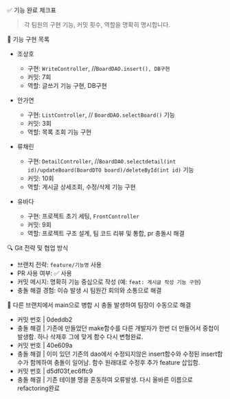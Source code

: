 ✅ 기능 완료 체크표
> 각 팀원의 구현 기능, 커밋 횟수, 역할을 명확히 명시합니다.

📌 기능 구현 목록

- 조상호
  - 구현: `WriteController`, //`BoardDAO.insert(), DB구현`
  - 커밋: 7회
  - 역할: 글쓰기 기능 구현, DB구현

- 안가연
  - 구현: `ListController`, // `BoardDAO.selectBoard()` 기능
  - 커밋: 3회
  - 역할: 목록 조회 기능 구현

- 류채린
  - 구현: `DetailController`, //`BoardDAO.selectdetail(int id)/updateBoard(BoardDTO board)/deleteById(int id)` 기능
  - 커밋: 10회
  - 역할: 게시글 상세조회, 수정/삭제 기능 구현

- 유바다
  - 구현: 프로젝트 초기 세팅, `FrontController`
  - 커밋: 9회
  - 역할: 프로젝트 구조 설계, 팀 코드 리뷰 및 통합, pr 충돌시 해결

🔍 Git 전략 및 협업 방식

- 브랜치 전략: `feature/기능명` 사용
- PR 사용 여부: ✅ 사용
- 커밋 메시지: 명확히 기능 중심으로 작성 (예: `feat: 게시글 작성 기능 구현`)
- 충돌 해결 경험: 이슈 발생 시 팀원간 회의와 소통으로 해결

 🐛 다른 브랜치에서 main으로 병합 시 충돌 발생하여 팀장이 수동으로 해결
- 커밋 번호 | 0deddb2
- 충돌 해결 | 기존에 만들었던 make함수를 다른 개발자가 한번 더 만들어서 중첩이 발생함. 하나 삭제후 그에 맞게 함수 다시 변형완료.
- 커밋 번호 | 40e609a
- 충돌 해결 | 이미 있던 기존의 dao에서 수정되지않은 insert함수와 수정된 insert함수가 함께하여 충돌이 일어남. 함수 원래대로 수정후 추가 feature 삽입함.
- 커밋 번호 | d5df03f,ec6ffc9
- 충돌 해결 | 기존 테이블 명을 혼동하여 오류발생. 다시 올바른 이름으로 refactoring완료
            
